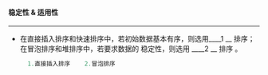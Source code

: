 #### 稳定性 & 适用性
----------------------------------------------------------------------------------------------
- 在直接插入排序和快速排序中，若初始数据基本有序，则选用____1 __ 排序；在冒泡排序和堆排序中，若要求数据的 稳定性，则选用 ____2 __ 排序 。
  ```C++
    1.直接插入排序    2.冒泡排序
  ```
